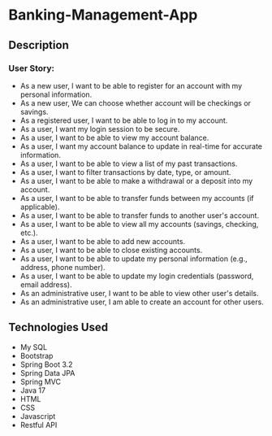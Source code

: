 # Banking-Management-App
## Description
### User Story:
- As a new user, I want to be able to register for an account with my personal information.
- As a new user, We can choose whether account will be checkings or savings.
- As a registered user, I want to be able to log in to my account.
- As a user, I want my login session to be secure.
- As a user, I want to be able to view my account balance.
- As a user, I want my account balance to update in real-time for accurate information.
- As a user, I want to be able to view a list of my past transactions.
- As a user, I want to filter transactions by date, type, or amount.
- As a user, I want to be able to make a withdrawal or a deposit into my account.
- As a user, I want to be able to transfer funds between my accounts (if applicable).
- As a user, I want to be able to transfer funds to another user's account.
- As a user, I want to be able to view all my accounts (savings, checking, etc.).
- As a user, I want to be able to add new accounts.
- As a user, I want to be able to close existing accounts.
- As a user, I want to be able to update my personal information (e.g., address, phone number).
- As a user, I want to be able to update my login credentials (password, email address).
- As an administrative user, I want to be able to view other user's details.
- As an administrative user, I am able to create an account for other users.

## Technologies Used
- My SQL
- Bootstrap
- Spring Boot 3.2
- Spring Data JPA
- Spring MVC
- Java 17
- HTML
- CSS
- Javascript
- Restful API
